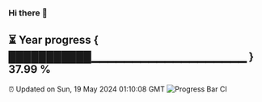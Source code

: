 ### Hi there 👋
⏳ Year progress { ███████████▁▁▁▁▁▁▁▁▁▁▁▁▁▁▁▁▁▁▁ } 37.99 %
---
⏰ Updated on Sun, 19 May 2024 01:10:08 GMT
![Progress Bar CI](https://github.com/liununu/liununu/workflows/Progress%20Bar%20CI/badge.svg)

